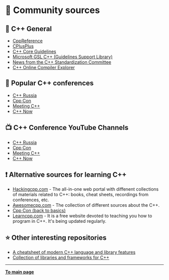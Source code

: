# :gem: Community sources

## :bookmark_tabs: C++ General

- [CppReference](https://en.cppreference.com)
- [CPlusPlus](https://www.cplusplus.com/reference)
- [C++ Core Guidelines](https://isocpp.github.io/CppCoreGuidelines/CppCoreGuidelines)
- [Microsoft GSL C++ (Guidelines Support Library)](https://github.com/microsoft/GSL)
- [News from the C++ Standardization Committee](https://isocpp.org/)
- [C++ Online Compiler Explorer](https://gcc.godbolt.org)

## :satellite: Popular C++ conferences

- [C++ Russia](https://cppconf.ru/en)
- [Cpp Con](https://cppcon.org/)
- [Meeting C++](https://meetingcpp.com/)
- [C++ Now](https://cppnow.org/)

## :tv: C++ Conference YouTube Channels

- [C++ Russia](https://www.youtube.com/channel/UCJ9v015sPgEi0jJXe_zanjA)
- [Cpp Con](https://www.youtube.com/user/CppCon)
- [Meeting C++](https://www.youtube.com/user/MeetingCPP)
- [C++ Now](https://www.youtube.com/user/BoostCon)

## :exclamation: Alternative sources for learning C++

- [Hackingcpp.com](https://hackingcpp.com/index.html) - The all-in-one web portal with diffenent collections of materials related to C++: books, cheat sheets, recordings from conferences, etc.
- [Awesomecpp.com](https://awesomecpp.com) - The collection of different sources about the C++. 
- [Cpp Con (back to basics)](https://www.youtube.com/playlist?list=PLHTh1InhhwT5o3GwbFYy3sR7HDNRA353e)
- [Learncpp.com](https://www.learncpp.com/) - It is a free website devoted to teaching you how to program in C++. It's being updated regularly.

## :star: Other interesting repositories

- [A cheatsheet of modern C++ language and library features](https://github.com/AnthonyCalandra/modern-cpp-features)
- [Collection of libraries and frameworks for C++ ](https://github.com/fffaraz/awesome-cpp)

---

[**To main page**](../README.md)
